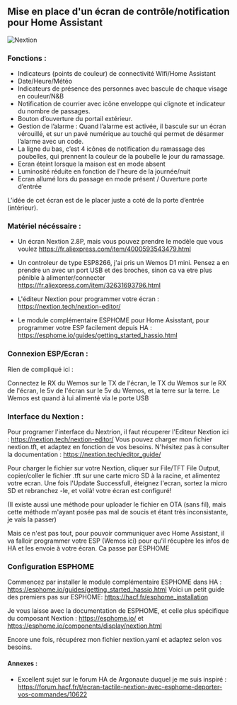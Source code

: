 ## Mise en place d'un écran de contrôle/notification pour Home Assistant


![Nextion](https://user-images.githubusercontent.com/35771339/225013109-b3ed8c40-9fef-4b1d-8148-c2848ab0bb86.jpeg)

### Fonctions : 

- Indicateurs (points de couleur) de connectivité WIfi/Home Assistant
- Date/Heure/Météo
- Indicateurs de présence des personnes avec bascule de chaque visage en couleur/N&B
- Notification de courrier avec icône enveloppe qui clignote et indicateur du nombre de passages.
- Bouton d’ouverture du portail extérieur.
- Gestion de l’alarme : Quand l’alarme est activée, il bascule sur un écran vérouillé, et sur un pavé numérique au touché qui permet de désarmer l’alarme avec un code.
- La ligne du bas, c’est 4 icônes de notification du ramassage des poubelles, qui prennent la couleur de la poubelle le jour du ramassage.
- Ecran éteint lorsque la maison est en mode absent
- Luminosité réduite en fonction de l'heure de la journée/nuit
- Ecran allumé lors du passage en mode présent / Ouverture porte d’entrée

L’idée de cet écran est de le placer juste a coté de la porte d’entrée (intérieur).


### Matériel nécéssaire : 

- Un écran Nextion 2.8P, mais vous pouvez prendre le modèle que vous voulez
    https://fr.aliexpress.com/item/4000593543479.html
    
- Un controleur de type ESP8266, j'ai pris un Wemos D1 mini. Pensez a en prendre un avec un port USB et des broches, sinon ca va etre plus pénible à alimenter/connecter
    https://fr.aliexpress.com/item/32631693796.html
    
- L'éditeur Nextion pour programmer votre écran : https://nextion.tech/nextion-editor/

- Le module complémentaire ESPHOME pour Home Asisstant, pour programmer votre ESP facilement depuis HA : https://esphome.io/guides/getting_started_hassio.html


### Connexion ESP/Ecran :

 Rien de compliqué ici :
 
 Connectez le RX du Wemos sur le TX de l'écran, le TX du Wemos sur le RX de l'écran, le 5v de l'écran sur le 5v du Wemos, et la terre sur la terre.
 Le Wemos est quand à lui alimenté via le porte USB
 
 
 ### Interface du Nextion : 

  Pour programer l'interface du Nextrion, il faut récuperer l'Editeur Nextion ici : https://nextion.tech/nextion-editor/
  Vous pouvez charger mon fichier nextion.tft, et adaptez en fonction de vos besoins. N'hésitez pas à consulter la documentation : https://nextion.tech/editor_guide/
  
  Pour charger le fichier sur votre Nextion, cliquer sur File/TFT File Output, copier/coller le fichier .tft sur une carte micro SD à la racine, et alimentez votre       ecran. Une fois l'Update Successfull, éteignez l'ecran, sortez la micro SD et rebranchez -le, et voilà! votre écran est configuré!
  
  (Il existe aussi une méthode pour uploader le fichier en OTA (sans fil), mais cette méthode m'ayant posée pas mal de soucis et étant très inconsistante, je vais la passer)
  
  Mais ce n'est pas tout, pour pouvoir communiquer avec Home Assistant, il va falloir programmer votre ESP (Wemos ici) pour qu'il récupère les infos de HA et les envoie à votre écran. Ca passe par ESPHOME
  
  ### Configuration ESPHOME
  
  Commencez par installer le module complémentaire ESPHOME dans HA : https://esphome.io/guides/getting_started_hassio.html
  Voici un petit guide des premiers pas sur ESPHOME: https://hacf.fr/esphome_installation
  
  Je vous laisse avec la documentation de ESPHOME, et celle plus spécifique du composant Nextion : https://esphome.io/ et https://esphome.io/components/display/nextion.html
  
  Encore une fois, récupérez mon fichier nextion.yaml et adaptez selon vos besoins.
  
  #### Annexes : 
  
  - Excellent sujet sur le forum HA de Argonaute duquel je me suis inspiré : https://forum.hacf.fr/t/ecran-tactile-nextion-avec-esphome-deporter-vos-commandes/10622
